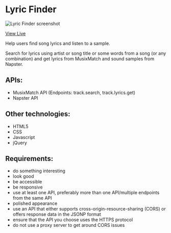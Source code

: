 # Lyric Finder

![Lyric Finder screenshot](https://github.com/asktami/lyric-finder-api-capstone/blob/master/app-images/pwa-512x512.png?raw=true "Lyric Finder")

[View Live](https://asktami.github.io/lyric-finder-api-capstone/)

Help users find song lyrics and listen to a sample.

Search for lyrics using artist or song title or some words from a song (or any combination) and get lyrics from MusixMatch and sound samples from Napster.

## APIs:
- MusixMatch API (Endpoints: track.search, track.lyrics.get)
- Napster API

## Other technologies:
- HTML5
- CSS
- Javascript
- jQuery

## Requirements:
- do something interesting
- look good
- be accessible
- be responsive
- use at least one API, preferably more than one API/multiple endpoints from the same API
- polished appearance
- use an API that either supports cross-origin-resource-sharing (CORS) or offers response data in the JSONP format
- ensure that the API you choose uses the HTTPS protocol
- do not use a proxy server to get around CORS issues
